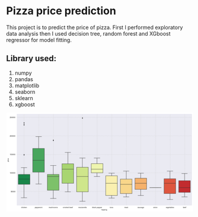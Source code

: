 # Pizza price prediction
This project is to predict the price of pizza. First I performed exploratory data analysis then I used decision tree, random forest and XGboost regressor for model fitting.
## Library used:
1. numpy
2. pandas
3. matplotlib
4. seaborn
5. sklearn
6. xgboost

![](Graph1.png)
